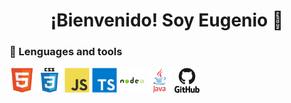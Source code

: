 <div class="header" align="center">
    <h1 align="center">¡Bienvenido! Soy Eugenio 👋</h1>
</div>
<div align="left">
    <h3>🔨 Lenguages and tools</h3>
</div>
<div>
    <img src="https://github.com/devicons/devicon/blob/master/icons/html5/html5-original.svg" title="HTML5" alt="HTML"
        width="40" height="40">
    <img src="https://github.com/devicons/devicon/blob/master/icons/css3/css3-original-wordmark.svg" title="CSS3"
        alt="CSS3" width="40" height="40">
    <img src="https://github.com/devicons/devicon/blob/master/icons/javascript/javascript-original.svg"
        title="JAVASCRIPT" alt="JAVASCRIPT" width="40" height="40">
    <img src="https://github.com/devicons/devicon/blob/master/icons/typescript/typescript-original.svg"
        title="TYPESCRIPT" alt="TYPESCRIPT" width="40" height="40">
    <img src="https://github.com/devicons/devicon/blob/master/icons/nodejs/nodejs-original-wordmark.svg" title="NODE"
        alt="NODE" width="40" height="40">
    <img src="https://github.com/devicons/devicon/blob/master/icons/java/java-original-wordmark.svg" title="JAVA"
        alt="JAVA width=" 40" height="40">
    <img src="https://github.com/devicons/devicon/blob/master/icons/github/github-original-wordmark.svg" title="GITHUB"
        alt="GITHUB width=" 40" height="40">
</div>

<!--
**eugeniogimenez/eugeniogimenez** is a ✨ _special_ ✨ repository because its `README.md` (this file) appears on your GitHub profile.

Here are some ideas to get you started:

- 🔭 I’m currently working on ...
- 🌱 I’m currently learning ...
- 👯 I’m looking to collaborate on ...
- 🤔 I’m looking for help with ...
- 💬 Ask me about ...
- 📫 How to reach me: ...
- 😄 Pronouns: ...
- ⚡ Fun fact: ...
-->
